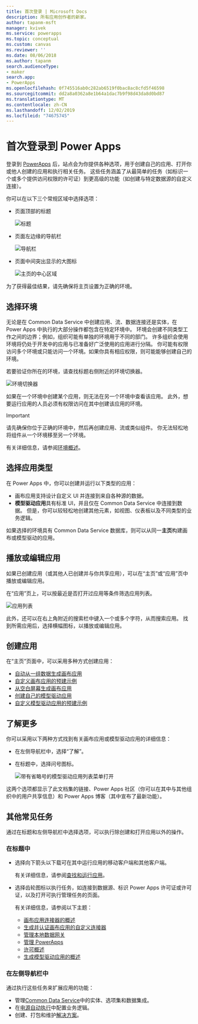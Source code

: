 ```yaml
---
title: 首次登录 | Microsoft Docs
description: 所有应用创作者的新家。
author: tapanm-msft
manager: kvivek
ms.service: powerapps
ms.topic: conceptual
ms.custom: canvas
ms.reviewer: ''
ms.date: 08/06/2018
ms.author: tapanm
search.audienceType:
- maker
search.app:
- PowerApps
ms.openlocfilehash: 0f745516ab0c282ab6519f0bac8ac8cfd5f46598
ms.sourcegitcommit: dd2a8a0362a8e1b64a1dac7b9f98d43da8d0bd87
ms.translationtype: MT
ms.contentlocale: zh-CN
ms.lasthandoff: 12/02/2019
ms.locfileid: "74675745"
---
```

# <a name="sign-in-to-power-apps-for-the-first-time"></a>首次登录到 Power Apps

登录到 [PowerApps](https://make.powerapps.com?utm_source=padocs&utm_medium=linkinadoc&utm_campaign=referralsfromdoc) 后，站点会为你提供各种选项，用于创建自己的应用、打开你或他人创建的应用和执行相关任务。 这些任务涵盖了从最简单的任务（如标识一个或多个提供访问权限的许可证）到更高级的功能（如创建与特定数据源的自定义连接）。

你可以在以下三个常规区域中选择选项：

- 页面顶部的标题

    ![标题](media/intro-maker-portal/header.png)

- 页面左边缘的导航栏

    ![导航栏](media/intro-maker-portal/nav-bar.png)

- 页面中间突出显示的大图标

    ![主页的中心区域](media/intro-maker-portal/center-area.png)

为了获得最佳结果，请先确保将主页设置为正确的环境。

## <a name="choose-an-environment"></a>选择环境

无论是在 Common Data Service 中创建应用、流、数据连接还是实体，在 Power Apps 中执行的大部分操作都包含在特定环境中。 环境会创建不同类型工作之间的边界；例如，组织可能有单独的环境用于不同的部门。 许多组织会使用环境将仍处于开发中的应用与已准备好广泛使用的应用进行分隔。 你可能有权限访问多个环境或只能访问一个环境。如果你具有相应权限，则可能能够创建自己的环境。

若要验证你所在的环境，请查找标题右侧附近的环境切换器。

![环境切换器](media/intro-maker-portal/environment-switcher.png)

如果在一个环境中创建某个应用，则无法在另一个环境中查看该应用。 此外，想要运行应用的人员必须有权限访问在其中创建该应用的环境。

> [!IMPORTANT]
> 请先确保你位于正确的环境中，然后再创建应用、流或类似组件。 你无法轻松地将组件从一个环境移至另一个环境。

有关详细信息，请参阅[环境概述](../../administrator/environments-overview.md)。

## <a name="choose-an-app-type"></a>选择应用类型

在 Power Apps 中，你可以创建并运行以下类型的应用：

- 画布应用支持设计自定义 UI 并连接到来自各种源的数据。
- **模型驱动应用**具有标准 UI，并且仅在 Common Data Service 中连接到数据。 但是，你可以较轻松地创建其他元素，如视图、仪表板以及不同类型的业务逻辑。

如果选择的环境具有 Common Data Service 数据库，则可以从同一**主页**构建画布或模型驱动的应用。

## <a name="play-or-edit-an-app"></a>播放或编辑应用

如果已创建应用（或其他人已创建并与你共享应用），可以在“主页”或“应用”页中播放或编辑应用。

在“应用”页上，可以按最近是否打开过应用等条件筛选应用列表。

![应用列表](./media/intro-maker-portal/find-apps.png)

此外，还可以在右上角附近的搜索栏中键入一个或多个字符，从而搜索应用。 找到所需应用后，选择横幅图标，以播放或编辑应用。

## <a name="create-an-app"></a>创建应用

在“主页”页面中，可以采用多种方式创建应用：

- [自动从一组数据生成画布应用](data-platform-create-app.md)
- [自定义画布应用的预建示例](open-and-run-a-sample-app.md)
- [从空白屏幕生成画布应用](data-platform-create-app-scratch.md)
- [创建自己的模型驱动应用](../model-driven-apps/overview-model-driven-samples.md)
- [自定义模型驱动应用的预建示例](../model-driven-apps/build-first-model-driven-app.md)

## <a name="learn-more"></a>了解更多

你可以采用以下两种方式找到有关画布应用或模型驱动应用的详细信息：

- 在左侧导航栏中，选择“了解”。
- 在标题中，选择问号图标。

    ![带有省略号的模型驱动应用列表菜单打开](media/intro-maker-portal/help-icon.png)

这两个选项都显示了此文档集的链接、Power Apps 社区（你可以在其中与其他组织中的用户共享信息）和 Power Apps 博客（其中宣布了最新功能）。

## <a name="other-common-tasks"></a>其他常见任务

通过在标题和左侧导航栏中选择选项，可以执行除创建和打开应用以外的操作。

### <a name="from-the-header"></a>在标题中

- 选择向下箭头以下载可在其中运行应用的移动客户端和其他客户端。

    有关详细信息，请参阅[查找和运行应用](../../user/index.md)。

- 选择齿轮图标以执行任务，如连接到数据源、标识 Power Apps 许可证或许可证，以及打开可执行管理任务的页面。

    有关详细信息，请参阅以下主题：

  - [画布应用连接器的概述](connections-list.md)
  - [生成并认证画布应用的自定义连接器](register-custom-api.md)
  - [管理本地数据网关](gateway-management.md)
  - [管理 PowerApps](../../administrator/index.md)
  - [许可概述](../../administrator/pricing-billing-skus.md)
  - [生成模型驱动应用的概述](../model-driven-apps/model-driven-app-overview.md)

### <a name="from-the-left-navigation-bar"></a>在左侧导航栏中

通过执行这些任务来扩展应用的功能：

- 管理[Common Data Service](../common-data-service/data-platform-intro.md)中的实体、选项集和数据集成。
- 在[电源自动执行](https://docs.microsoft.com/flow/getting-started)中配置业务逻辑。
- 创建、打包和维护[解决方案](../../developer/common-data-service/introduction-solutions.md)。
